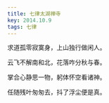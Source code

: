 ```yaml
---
title: 七律太湖禅寺
key: 2014.10.9
tags: 七律
---
```


求道孤零寂寞身，上山独行做闲人。

云飞不解南和北，花落咋分秋与春。

掌合心静思一物，躬体怀空看诸神。

任随残叶匆匆去，抖了浮尘便是真。

</br>

